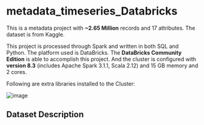 # metadata_timeseries_Databricks
This is a metadata project with **~2.65 Million** records and 17 attributes. The dataset is from Kaggle.

This project is processed through Spark and written in both SQL and Python. The platform used is DataBricks. The **DataBricks Community Edition** is able to accomplish this project. And the cluster is configured with **version 8.3** (includes Apache Spark 3.1.1, Scala 2.12) and 15 GB memory and 2 cores.

Following are extra libraries installed to the Cluster:

![image](https://user-images.githubusercontent.com/38795845/130288989-c0b3c156-e9dd-4d1a-905a-06350bea0406.png)

## Dataset Description

